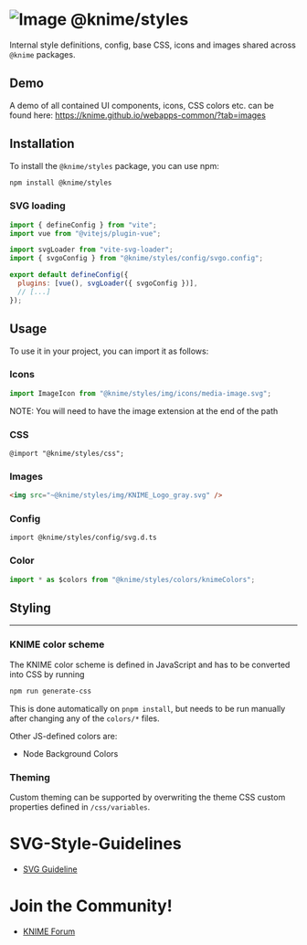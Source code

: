 # ![Image](https://www.knime.com/sites/default/files/knime_logo_github_40x40_4layers.png) @knime/styles

Internal style definitions, config, base CSS, icons and images shared across `@knime` packages.

## Demo

A demo of all contained UI components, icons, CSS colors etc. can be found here:
https://knime.github.io/webapps-common/?tab=images

## Installation

To install the `@knime/styles` package, you can use npm:

```bash
npm install @knime/styles
```

### SVG loading

```javascript
import { defineConfig } from "vite";
import vue from "@vitejs/plugin-vue";

import svgLoader from "vite-svg-loader";
import { svgoConfig } from "@knime/styles/config/svgo.config";

export default defineConfig({
  plugins: [vue(), svgLoader({ svgoConfig })],
  // [...]
});
```

## Usage

To use it in your project, you can import it as follows:

### Icons

```javascript
import ImageIcon from "@knime/styles/img/icons/media-image.svg";
```

NOTE: You will need to have the image extension at the end of the path

### CSS

```
@import "@knime/styles/css";
```

### Images

```html
<img src="~@knime/styles/img/KNIME_Logo_gray.svg" />
```

### Config

```
import @knime/styles/config/svg.d.ts
```

### Color

```javascript
import * as $colors from "@knime/styles/colors/knimeColors";
```

## Styling

---

### KNIME color scheme

The KNIME color scheme is defined in JavaScript and has to be converted into CSS by running

```sh
npm run generate-css
```

This is done automatically on `pnpm install`, but needs to be run manually after changing any of the `colors/*` files.

Other JS-defined colors are:

- Node Background Colors

### Theming

Custom theming can be supported by overwriting the theme CSS custom properties defined in `/css/variables`.

# SVG-Style-Guidelines

- [SVG Guideline](documentation/SVG-Style-README.md)

# Join the Community!

- [KNIME Forum](https://forum.knime.com/)
